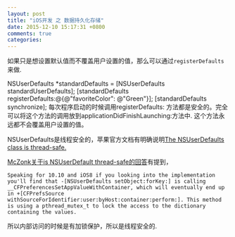 ```yaml
---
layout: post
title: "iOS开发 之 数据持久化存储"
date: 2015-12-10 15:17:31 +0800
comments: true
categories: 
---
```


如果只是想设置默认值而不覆盖用户设置的值，那么可以通过`registerDefaults`来做.

NSUserDefaults *standardDefaults = [NSUserDefaults standardUserDefaults];
[standardDefaults registerDefaults:@{@"favoriteColor": @"Green"}];
[standardDefaults synchronize];
每次程序启动的时候调用registerDefaults: 方法都是安全的。完全可以将这个方法的调用放到applicationDidFinishLaunching:方法中. 这个方法永远都不会覆盖用户设置的值。

NSUserDefaults是线程安全的，苹果官方文档有明确说明[The NSUserDefaults class is thread-safe.](https://developer.apple.com/library/mac/documentation/Cocoa/Reference/Foundation/Classes/NSUserDefaults_Class/index.html)

[McZonk关于is NSUserDefault thread-safe的回答](http://stackoverflow.com/questions/10864482/is-nsuserdefault-thread-safe)有提到，

	Speaking for 10.10 and iOS8 if you looking into the implementation you'll find that -[NSUserDefaults setObject:forKey:] is calling __CFPreferencesSetAppValueWithContainer, which will eventually end up in +[CFPrefsSource withSourceForIdentifier:user:byHost:container:perform:]. This method is using a pthread_mutex_t to lock the access to the dictionary containing the values.

所以内部访问的时候是有加锁保护，所以是线程安全的.
